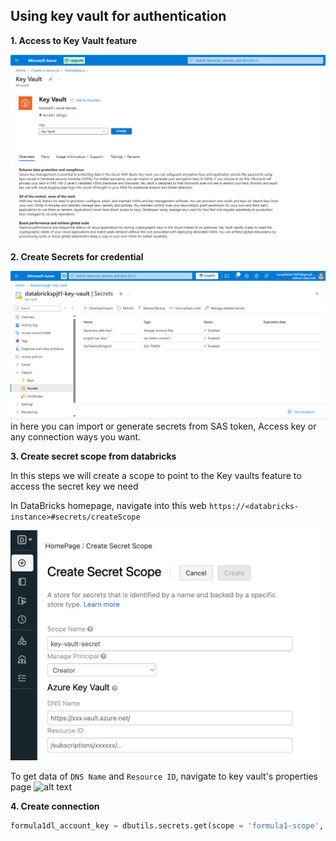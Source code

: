 ## Using key vault for authentication

**1. Access to Key Vault feature**


![](/source/create_keyvault.png)

**2. Create Secrets for credential**

![alt text](/source/Create_secret.png)
in here you can import or generate secrets from SAS token, Access key or any connection ways you want.

**3. Create secret scope from databricks**

In this steps we will create a scope to point to the Key vaults feature to access the secret key we need

In DataBricks homepage, navigate into this web `https://<databricks-instance>#secrets/createScope`

![alt text](/source/SecretsScope.png)

To get data of `DNS Name` and `Resource ID`, navigate to key vault's properties page
![alt text](image.png)

**4. Create connection**
```py
formula1dl_account_key = dbutils.secrets.get(scope = 'formula1-scope', key = 'formula1dl-account-key')
```